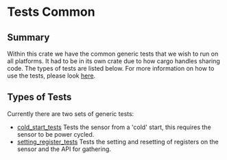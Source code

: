 # Tests Common

## Summary

Within this crate we have the common generic tests that we wish to run on all platforms. It had to be in its own crate due to how cargo handles sharing code. The types of tests are listed below. For more information on how to use the tests, please look [here](../tests/README.md).

## Types of Tests

Currently there are two sets of generic tests:

- [cold_start_tests](./src/generic_cold_start_tests.rs) Tests the sensor from a 'cold' start,
this requires the sensor to be power cycled.
- [setting_register_tests](./src/generic_setting_registers_tests.rs) Tests the setting and
resetting of registers on the sensor and the API for gathering.
